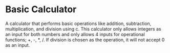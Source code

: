 # Basic Calculator
A calculator that performs basic operations like addition, subtraction, multiplication, and division using c. This calculator only allows integers as an input for both numbers and only allows 4 inputs for operational functions; +, -, *, /. If division is chosen as the operation, it will not accept 0 as an input.
